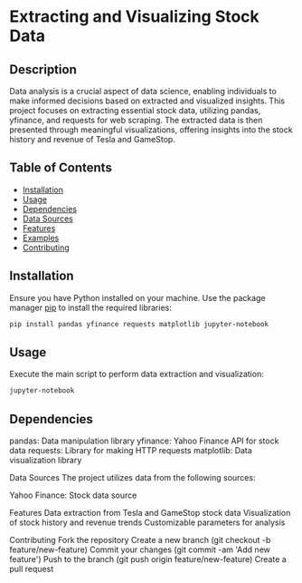 # Extracting and Visualizing Stock Data

## Description

Data analysis is a crucial aspect of data science, enabling individuals to make informed decisions based on extracted and visualized insights. This project focuses on extracting essential stock data, utilizing pandas, yfinance, and requests for web scraping. The extracted data is then presented through meaningful visualizations, offering insights into the stock history and revenue of Tesla and GameStop.

## Table of Contents

- [Installation](#installation)
- [Usage](#usage)
- [Dependencies](#dependencies)
- [Data Sources](#data-sources)
- [Features](#features)
- [Examples](#examples)
- [Contributing](#contributing)

## Installation

Ensure you have Python installed on your machine. Use the package manager [pip](https://pip.pypa.io/en/stable/) to install the required libraries:

```bash
pip install pandas yfinance requests matplotlib jupyter-notebook
```

## Usage
Execute the main script to perform data extraction and visualization:

```bash
jupyter-notebook
```

## Dependencies

pandas: Data manipulation library
yfinance: Yahoo Finance API for stock data
requests: Library for making HTTP requests
matplotlib: Data visualization library

Data Sources
The project utilizes data from the following sources:

Yahoo Finance: Stock data source

Features
Data extraction from Tesla and GameStop stock data
Visualization of stock history and revenue trends
Customizable parameters for analysis


Contributing
Fork the repository
Create a new branch (git checkout -b feature/new-feature)
Commit your changes (git commit -am 'Add new feature')
Push to the branch (git push origin feature/new-feature)
Create a pull request
